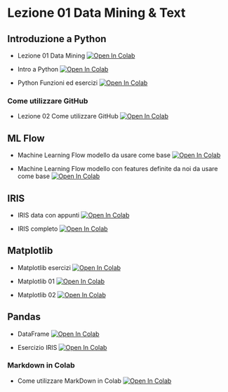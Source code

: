 # Lezione 01 Data Mining & Text

## Introduzione a Python

- Lezione 01 Data Mining [![Open In Colab](https://colab.research.google.com/assets/colab-badge.svg)](https://colab.research.google.com/github/karanxhagiulia/Lezione01DataMining/blob/main/Lezione_data_mining01.ipynb)

- Intro a Python [![Open In Colab](https://colab.research.google.com/assets/colab-badge.svg)](https://colab.research.google.com/github/karanxhagiulia/Lezione01DataMining/blob/main/Python/01_intro.ipynb)

- Python Funzioni ed esercizi [![Open In Colab](https://colab.research.google.com/assets/colab-badge.svg)](https://colab.research.google.com/github/karanxhagiulia/Data_Mining/blob/main/Python/Funzioni_Classi_Cicli_python.ipynb)

### Come utilizzare GitHub

- Lezione 02 Come utilizzare GitHub [![Open In Colab](https://colab.research.google.com/assets/colab-badge.svg)](https://colab.research.google.com/github/karanxhagiulia/Lezione01DataMining/blob/main/Lezione_data_mining_02_Come_utilizzare_GitHub.ipynb)

## ML Flow

- Machine Learning Flow modello da usare come base [![Open In Colab](https://colab.research.google.com/assets/colab-badge.svg)](https://colab.research.google.com/github/karanxhagiulia/Data_Mining/blob/main/Pandas/Flow_ML.ipynb)

- Machine Learning Flow modello con features definite da noi da usare come base [![Open In Colab](https://colab.research.google.com/assets/colab-badge.svg)](https://colab.research.google.com/github/karanxhagiulia/Data_Mining/blob/main/Pandas/Features_Flow_ML.ipynb)

## IRIS 

- IRIS data con appunti [![Open In Colab](https://colab.research.google.com/assets/colab-badge.svg)](https://colab.research.google.com/github/karanxhagiulia/Data_Mining/blob/main/Pandas/IRIS_appunti_teoria.ipynb)

- IRIS completo [![Open In Colab](https://colab.research.google.com/assets/colab-badge.svg)](https://colab.research.google.com/github/karanxhagiulia/Data_Mining/blob/main/Pandas/IRIS_Data.ipynb)



## Matplotlib

- Matplotlib esercizi [![Open In Colab](https://colab.research.google.com/assets/colab-badge.svg)](https://colab.research.google.com/github/karanxhagiulia/Lezione01DataMining/blob/main/Matplotlib/Esercizi_Matplotlib_Karanxha_Giulia.ipynb)

- Matplotlib 01 [![Open In Colab](https://colab.research.google.com/assets/colab-badge.svg)](https://colab.research.google.com/github/karanxhagiulia/Lezione01DataMining/blob/main/Matplotlib/01Matplotlib.ipynb)

- Matplotlib 02 [![Open In Colab](https://colab.research.google.com/assets/colab-badge.svg)](https://colab.research.google.com/github/karanxhagiulia/Lezione01DataMining/blob/main/Matplotlib/02_Matplotlib.ipynb)


## Pandas

- DataFrame [![Open In Colab](https://colab.research.google.com/assets/colab-badge.svg)](https://colab.research.google.com/github/karanxhagiulia/Data_Mining/blob/main/Pandas/DataFrame.ipynb)

- Esercizio IRIS [![Open In Colab](https://colab.research.google.com/assets/colab-badge.svg)](https://colab.research.google.com/github/karanxhagiulia/Data_Mining/blob/main/Pandas/IRIS.ipynb)



### Markdown in Colab

- Come utilizzare MarkDown in Colab [![Open In Colab](https://colab.research.google.com/assets/colab-badge.svg)](https://colab.research.google.com/github/karanxhagiulia/Lezione01DataMining/blob/main/Matplotlib/Esercizi_Matplotlib_Karanxha_Giulia.ipynb)
